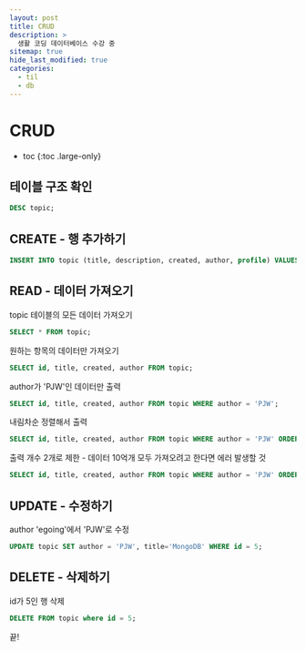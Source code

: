 ```yaml
---
layout: post
title: CRUD
description: >
  생활 코딩 데이터베이스 수강 중
sitemap: true
hide_last_modified: true
categories:
  - til
  - db
---
```


# CRUD

* toc
{:toc .large-only}

## 테이블 구조 확인
```sql
DESC topic;
```

## CREATE - 행 추가하기

```sql
INSERT INTO topic (title, description, created, author, profile) VALUES('MySQL', 'MySQL is ...', NOW(), 'PJW', 'developer');
```

## READ - 데이터 가져오기

topic 테이블의 모든 데이터 가져오기

```sql
SELECT * FROM topic;
```

원하는 항목의 데이터만 가져오기

```sql
SELECT id, title, created, author FROM topic;
```

author가 'PJW'인 데이터만 출력
```sql
SELECT id, title, created, author FROM topic WHERE author = 'PJW';
```

내림차순 정렬해서 출력
```sql
SELECT id, title, created, author FROM topic WHERE author = 'PJW' ORDER BY id DESC;
```

출력 개수 2개로 제한 - 데이터 10억개 모두 가져오려고 한다면 에러 발생할 것 
```sql
SELECT id, title, created, author FROM topic WHERE author = 'PJW' ORDER BY id DESC LIMIT 2;
```

## UPDATE - 수정하기
author 'egoing'에서 'PJW'로 수정
```sql
UPDATE topic SET author = 'PJW', title='MongoDB' WHERE id = 5;
```

## DELETE - 삭제하기
id가 5인 행 삭제
```sql
DELETE FROM topic where id = 5;
```


끝!